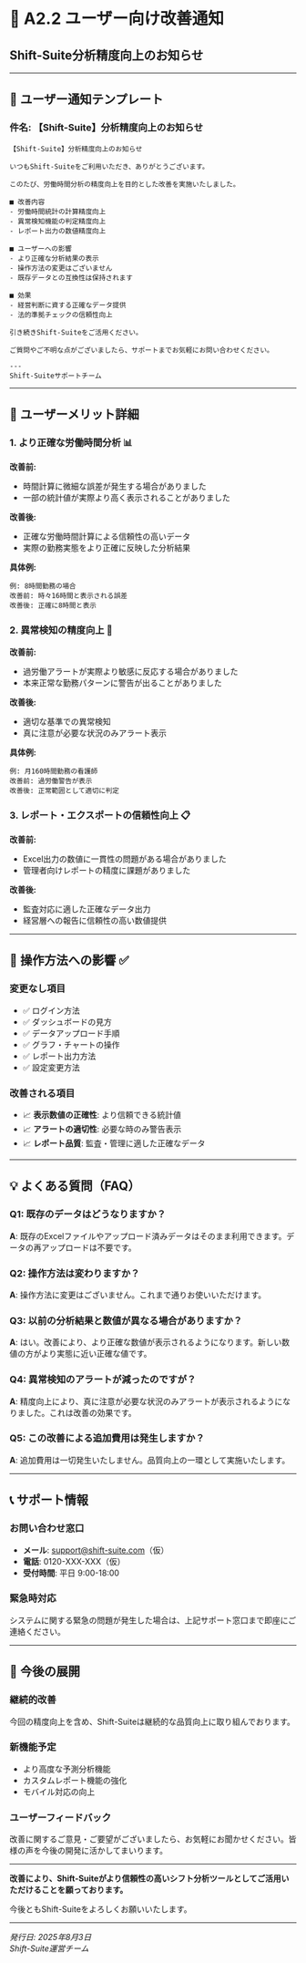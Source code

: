 # 📢 **A2.2 ユーザー向け改善通知**
## Shift-Suite分析精度向上のお知らせ

---

## 📧 **ユーザー通知テンプレート**

### **件名**: 【Shift-Suite】分析精度向上のお知らせ

```
【Shift-Suite】分析精度向上のお知らせ

いつもShift-Suiteをご利用いただき、ありがとうございます。

このたび、労働時間分析の精度向上を目的とした改善を実施いたしました。

■ 改善内容
- 労働時間統計の計算精度向上
- 異常検知機能の判定精度向上  
- レポート出力の数値精度向上

■ ユーザーへの影響
- より正確な分析結果の表示
- 操作方法の変更はございません
- 既存データとの互換性は保持されます

■ 効果
- 経営判断に資する正確なデータ提供
- 法的準拠チェックの信頼性向上

引き続きShift-Suiteをご活用ください。

ご質問やご不明な点がございましたら、サポートまでお気軽にお問い合わせください。

---
Shift-Suiteサポートチーム
```

---

## 🎯 **ユーザーメリット詳細**

### **1. より正確な労働時間分析** 📊
**改善前:**
- 時間計算に微細な誤差が発生する場合がありました
- 一部の統計値が実際より高く表示されることがありました

**改善後:**
- 正確な労働時間計算による信頼性の高いデータ
- 実際の勤務実態をより正確に反映した分析結果

**具体例:**
```
例: 8時間勤務の場合
改善前: 時々16時間と表示される誤差
改善後: 正確に8時間と表示
```

### **2. 異常検知の精度向上** 🚨
**改善前:**
- 過労働アラートが実際より敏感に反応する場合がありました
- 本来正常な勤務パターンに警告が出ることがありました

**改善後:**
- 適切な基準での異常検知
- 真に注意が必要な状況のみアラート表示

**具体例:**
```
例: 月160時間勤務の看護師
改善前: 過労働警告が表示
改善後: 正常範囲として適切に判定
```

### **3. レポート・エクスポートの信頼性向上** 📋
**改善前:**
- Excel出力の数値に一貫性の問題がある場合がありました
- 管理者向けレポートの精度に課題がありました

**改善後:**
- 監査対応に適した正確なデータ出力
- 経営層への報告に信頼性の高い数値提供

---

## 🔧 **操作方法への影響** ✅

### **変更なし項目**
- ✅ ログイン方法
- ✅ ダッシュボードの見方
- ✅ データアップロード手順
- ✅ グラフ・チャートの操作
- ✅ レポート出力方法
- ✅ 設定変更方法

### **改善される項目**
- 📈 **表示数値の正確性**: より信頼できる統計値
- 📈 **アラートの適切性**: 必要な時のみ警告表示
- 📈 **レポート品質**: 監査・管理に適した正確なデータ

---

## 💡 **よくある質問（FAQ）**

### **Q1: 既存のデータはどうなりますか？**
**A**: 既存のExcelファイルやアップロード済みデータはそのまま利用できます。データの再アップロードは不要です。

### **Q2: 操作方法は変わりますか？**
**A**: 操作方法に変更はございません。これまで通りお使いいただけます。

### **Q3: 以前の分析結果と数値が異なる場合がありますか？**
**A**: はい。改善により、より正確な数値が表示されるようになります。新しい数値の方がより実態に近い正確な値です。

### **Q4: 異常検知のアラートが減ったのですが？**
**A**: 精度向上により、真に注意が必要な状況のみアラートが表示されるようになりました。これは改善の効果です。

### **Q5: この改善による追加費用は発生しますか？**
**A**: 追加費用は一切発生いたしません。品質向上の一環として実施いたします。

---

## 📞 **サポート情報**

### **お問い合わせ窓口**
- **メール**: support@shift-suite.com（仮）
- **電話**: 0120-XXX-XXX（仮）
- **受付時間**: 平日 9:00-18:00

### **緊急時対応**
システムに関する緊急の問題が発生した場合は、上記サポート窓口まで即座にご連絡ください。

---

## 🎯 **今後の展開**

### **継続的改善**
今回の精度向上を含め、Shift-Suiteは継続的な品質向上に取り組んでおります。

### **新機能予定**
- より高度な予測分析機能
- カスタムレポート機能の強化
- モバイル対応の向上

### **ユーザーフィードバック**
改善に関するご意見・ご要望がございましたら、お気軽にお聞かせください。皆様の声を今後の開発に活かしてまいります。

---

**改善により、Shift-Suiteがより信頼性の高いシフト分析ツールとしてご活用いただけることを願っております。**

今後ともShift-Suiteをよろしくお願いいたします。

---
*発行日: 2025年8月3日*  
*Shift-Suite運営チーム*